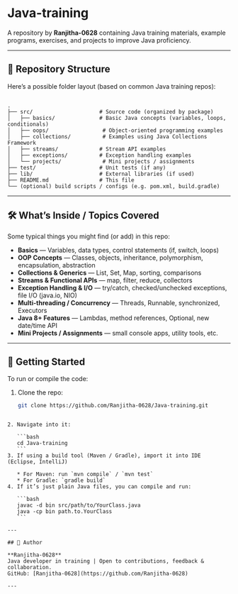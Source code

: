# Java-training

A repository by **Ranjitha-0628** containing Java training materials, example programs, exercises, and projects to improve Java proficiency.

---

## 📂 Repository Structure

Here’s a possible folder layout (based on common Java training repos):

```

.
├── src/                     # Source code (organized by package)
│   ├── basics/              # Basic Java concepts (variables, loops, conditionals)
│   ├── oops/                 # Object-oriented programming examples
│   ├── collections/          # Examples using Java Collections Framework
│   ├── streams/             # Stream API examples
│   ├── exceptions/          # Exception handling examples
│   └── projects/             # Mini projects / assignments
├── test/                    # Unit tests (if any)
├── lib/                     # External libraries (if used)
├── README.md                # This file
└── (optional) build scripts / configs (e.g. pom.xml, build.gradle)

````

---

## 🛠 What’s Inside / Topics Covered

Some typical things you might find (or add) in this repo:

- **Basics** — Variables, data types, control statements (if, switch, loops)  
- **OOP Concepts** — Classes, objects, inheritance, polymorphism, encapsulation, abstraction  
- **Collections & Generics** — List, Set, Map, sorting, comparisons  
- **Streams & Functional APIs** — map, filter, reduce, collectors  
- **Exception Handling & I/O** — try/catch, checked/unchecked exceptions, file I/O (java.io, NIO)  
- **Multi-threading / Concurrency** — Threads, Runnable, synchronized, Executors  
- **Java 8+ Features** — Lambdas, method references, Optional, new date/time API  
- **Mini Projects / Assignments** — small console apps, utility tools, etc.

---

## 🚀 Getting Started

To run or compile the code:

1. Clone the repo:
   ```bash
   git clone https://github.com/Ranjitha-0628/Java-training.git
````

2. Navigate into it:

   ```bash
   cd Java-training
   ```
3. If using a build tool (Maven / Gradle), import it into IDE (Eclipse, IntelliJ)

   * For Maven: run `mvn compile` / `mvn test`
   * For Gradle: `gradle build`
4. If it’s just plain Java files, you can compile and run:

   ```bash
   javac -d bin src/path/to/YourClass.java
   java -cp bin path.to.YourClass
   ```

---

## 👤 Author

**Ranjitha-0628**
Java developer in training | Open to contributions, feedback & collaboration.
GitHub: [Ranjitha-0628](https://github.com/Ranjitha-0628)

---

